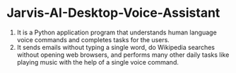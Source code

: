 <h1>Jarvis-AI-Desktop-Voice-Assistant</h1>
<ol>
<li>It is a Python application program that understands human language voice commands and completes tasks for the users.</li>
<li>
It sends emails without typing a single word, do Wikipedia searches without opening web browsers, and performs many other daily
tasks like playing music with the help of a single voice command.</li>
</ol>
